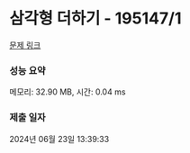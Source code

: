# 삼각형 더하기 - 195147/1 

[문제 링크](https://level.goorm.io/exam/195147/%EC%82%BC%EA%B0%81%ED%98%95-%EB%8D%94%ED%95%98%EA%B8%B0/quiz/1) 

### 성능 요약

메모리: 32.90 MB, 시간: 0.04 ms

### 제출 일자

2024년 06월 23일 13:39:33

